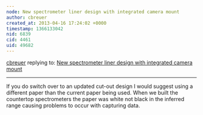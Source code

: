 ```yaml
---
node: New spectrometer liner design with integrated camera mount
author: cbreuer
created_at: 2013-04-16 17:24:02 +0000
timestamp: 1366133042
nid: 6839
cid: 4461
uid: 49682
---
```




[cbreuer](../profile/cbreuer) replying to: [New spectrometer liner design with integrated camera mount](../notes/warren/04-15-2013/new-spectrometer-liner-design-with-integrated-camera-mount)

----
If you do switch over to an updated cut-out design I would suggest using a different paper than the current paper being used. When we built the countertop spectrometers the paper was white not black in the inferred range causing problems to occur with capturing data.